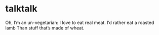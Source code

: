 # talktalk
Oh, I’m an un-vegetarian:
I love to eat real meat.
I’d rather eat a roasted lamb
Than stuff that’s made of wheat.
